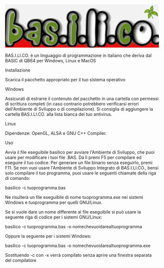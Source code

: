 ![githubstrip](basilico-orizzontale.png)

BAS.I.LI.CO. è un linguaggio di programmazione in italiano che deriva dal BASIC di QB64 per Windows, Linux e MacOS

Installazione

Scarica il pacchetto appropriato per il tuo sistema operativo

Windows

Assicurati di estrarre il contenuto del pacchetto in una cartella con permessi di scrittura completi (in caso contrario potrebbero verificarsi errori dell'Ambiente di Sviluppo o di compilazione). Si consiglia di aggiungere la cartella BAS.I.LI.CO. alla lista bianca del tuo antivirus.

Linux

Dipendenze: OpenGL, ALSA e GNU C++ Compiler.

Uso

Avvia il file eseguibile basilico per avviare l'Ambiente di Sviluppo, che puoi usare per modificare i tuoi file .BAS. Da lì premi F5 per compilare ed eseguire il tuo codice. Per generare un file binario senza eseguirlo, premi F11. Se non vuoi usare l'Ambiente di Sviluppo Integrato di BAS.I.LI.CO., bensì solo compilare il tuo programma, puoi usare le seguenti chiamate della riga di comando:

basilico -c tuoprogramma.bas

Ne risulterà un file eseguibile di nome tuoprogramma.exe nei sistemi Windows e tuoprogramma per quelli GNU/Linux.

Se si vuole dare un nome differente al file eseguibile si può usare la seguente riga di codice per i sistemi GNU/Linux:

basilico -c tuoprogramma.bas -o nomechevuoidarealtuoprogramma

Oppure la seguente per i sistemi Windows:

basilico -c tuoprogramma.bas -o nomechevuoidarealtuoprogramma.exe

Sostituendo -c con -x verrà compilato senza aprire una finestra separata del compilatore